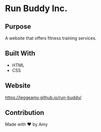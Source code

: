 # Run Buddy Inc.

## Purpose
A website that offers fitness training services.

## Built With
* HTML
* CSS

## Website
https://leggeamy.github.io/run-buddy/

## Contribution
Made with ❤️ by Amy
